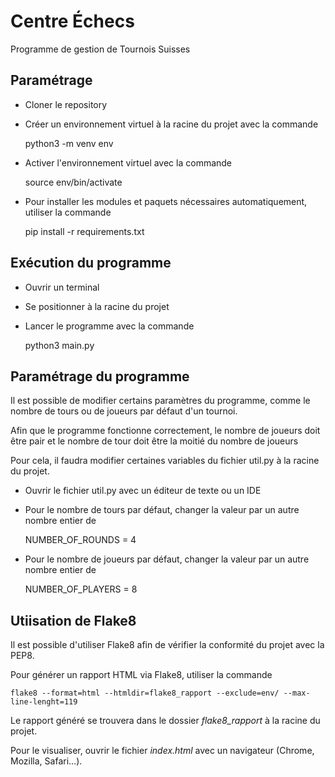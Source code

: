 # Centre Échecs

Programme de gestion de Tournois Suisses

## Paramétrage 

- Cloner le repository 
- Créer un environnement virtuel à la racine du projet avec la commande


    python3 -m venv env

- Activer l'environnement virtuel avec la commande


    source env/bin/activate

- Pour installer les modules et paquets nécessaires automatiquement, utiliser la commande 

    
    pip install -r requirements.txt


## Exécution du programme

- Ouvrir un terminal
- Se positionner à la racine du projet
- Lancer le programme avec la commande 


    python3 main.py


## Paramétrage du programme

Il est possible de modifier certains paramètres du programme, comme le nombre de tours ou de joueurs par défaut d'un 
tournoi.

Afin que le programme fonctionne correctement, le nombre de joueurs doit être pair et le nombre de tour doit être la 
moitié du nombre de joueurs

Pour cela, il faudra modifier certaines variables du fichier util.py à la racine du projet.

- Ouvrir le fichier util.py avec un éditeur de texte ou un IDE
- Pour le nombre de tours par défaut, changer la valeur par un autre nombre entier de 


    NUMBER_OF_ROUNDS = 4

- Pour le nombre de joueurs par défaut, changer la valeur par un autre nombre entier de


    NUMBER_OF_PLAYERS = 8


## Utiisation de Flake8

Il est possible d'utiliser Flake8 afin de vérifier la conformité du projet avec la PEP8.

Pour générer un rapport HTML via Flake8, utiliser la commande


    flake8 --format=html --htmldir=flake8_rapport --exclude=env/ --max-line-lenght=119

Le rapport généré se trouvera dans le dossier *flake8_rapport* à la racine du projet.

Pour le visualiser, ouvrir le fichier *index.html* avec un navigateur (Chrome, Mozilla, Safari...).